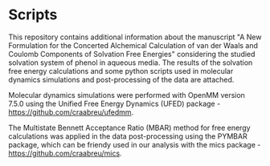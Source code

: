 # Scripts

This repository contains additional information about the manuscript "A New Formulation for the Concerted Alchemical Calculation of van der Waals and Coulomb Components of Solvation Free Energies" considering the studied solvation system of phenol in aqueous media.
The results of the solvation free energy calculations and some python scripts used in molecular dynamics simulations and post-processing of the data are attached.

Molecular dynamics simulations were performed with OpenMM version 7.5.0 using the Unified Free Energy Dynamics (UFED) package - https://github.com/craabreu/ufedmm.

The Multistate Bennett Acceptance Ratio (MBAR) method for free energy calculations was applied in the data post-processing using the PYMBAR package, which can be friendy used in our analysis with the mics package - https://github.com/craabreu/mics.

